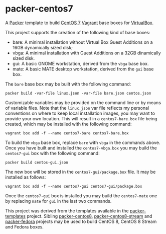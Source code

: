 # packer-centos7
A [Packer](https://www.packer.io/) template to build [CentOS 7](https://www.centos.org/) [Vagrant](https://www.vagrantup.com/)
base boxes for [VirtualBox](https://www.virtualbox.org/).

This project supports the creation of the following kind of base boxes:
* bare: A minimal installation without Virtual Box Guest Additions on a 16GB dynamically sized disk;
* vbga: A minimal installation with Guest Additions on a 32GB dinamically sized disk.
* gui: A basic GNOME workstation, derived from the `vbga` base box.
* mate: A basic MATE desktop workstation, derived from the `gui` base box.

The `bare` base box may be built with the following command:

    packer build -var-file linux.json -var-file bare.json centos.json

Customizable variables may be provided on the command line or by means of variable files. Note that the `linux.json` var file
reflects my personal conventions on where to keep local installation images, you may want to provide your own location. This will
result in a `centos7-bare.box` file being created, which may be installed with the following command:

    vagrant box add -f --name centos7-bare centos7-bare.box

To build the `vbga` base box, replace `bare` with `vbga` in the commands above. Once you have built and installed the `centos7-vbga.box`
you may build the `centos7-gui` box with the following command:

    packer build centos-gui.json

The new box will be stored in the `centos7-gui/package.box` file. It may be installed as follows:

    vagrant box add -f --name centos7-gui centos7-gui/package.box

Once the `centos7-gui` box is installed you may build the `centos7-mate` one by replacing `mate` for `gui` in the last two commands.

This project was derived from the templates available in the [packer-templates](https://github.com/maier/packer-templates) project.
Sibling [packer-centos8](https://github.com/nmusatti/packer-centos8), [packer-centos8-stream](https://github.com/nmusatti/packer-centos8-stream) and
[packer-fedora](https://github.com/nmusatti/packer-fedora) projects may be used to build CentOS 8, CentOS 8 Stream and Fedora boxes.

